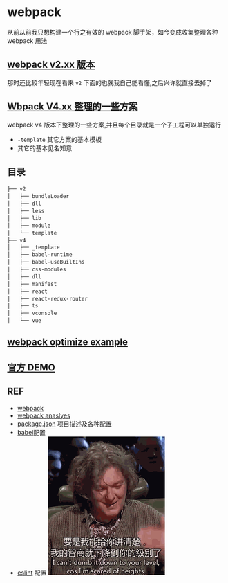 # webpack

从前从前我只想构建一个行之有效的 webpack 脚手架，如今变成收集整理各种 webpack 用法

## [webpack v2.xx 版本](v2/)

那时还比较年轻现在看来 `v2` 下面的也就我自己能看懂,之后兴许就直接去掉了

## [Wbpack V4.xx 整理的一些方案](v4/)

webpack v4 版本下整理的一些方案,并且每个目录就是一个子工程可以单独运行

- `-template` 其它方案的基本模板
- 其它的基本见名知意

## 目录

```bash
├── v2
│   ├── bundleLoader
│   ├── dll
│   ├── less
│   ├── lib
│   ├── module
│   └── template
├── v4
│   ├── _template
│   ├── babel-runtime
│   ├── babel-useBuiltIns
│   ├── css-modules
│   ├── dll
│   ├── manifest
│   ├── react
│   ├── react-redux-router
│   ├── ts
│   ├── vconsole
│   └── vue

```

## [webpack optimize example](https://github.com/advence-liz/webpack-optimize-example)

## [官方 DEMO](https://github.com/webpack/webpack/tree/master/examples)

## REF

- [webpack](https://doc.webpack-china.org/)
- [webpack anaslyes](http://webpack.github.io/analyse/)
- [package.json](https://docs.npmjs.com/files/package.json) 项目描述及各种配置
- [babel](https://babeljs.io/docs/setup/#installation)配置
- [eslint](http://eslint.org/) 配置
  ![](./md/hh.gif)
